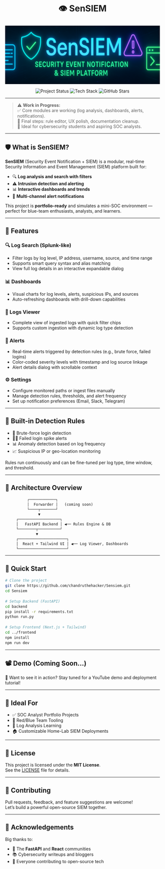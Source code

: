 <h1 align="center">

  <strong><b>👁 SenSIEM</b></strong>
</h1>


  <img src="https://raw.githubusercontent.com/chandruthehacker/Sensiem/main/frontend/src/assets/SenSIEM.png" alt="SenSIEM Logo" align="center"/>
<p align="center">
  <img src="https://img.shields.io/badge/Project%20Status-80%25%20Complete-yellow?style=flat-square" alt="Project Status" />
  <img src="https://img.shields.io/badge/Tech-FastAPI%20%7C%20React-blue?style=flat-square" alt="Tech Stack" />
  <img src="https://img.shields.io/github/stars/chandruthehacker/sensiem?style=social" alt="GitHub Stars" />
</p>

---

> ⚠️ **Work in Progress:**  
> ✅ Core modules are working (log analysis, dashboards, alerts, notifications).  
> 🧠 Final steps: rule editor, UX polish, documentation cleanup.  
> 🎯 Ideal for cybersecurity students and aspiring SOC analysts.

---

## 🛡️ What is SenSIEM?

**SenSIEM** (Security Event Notification + SIEM) is a modular, real-time Security Information and Event Management (SIEM) platform built for:

- 🔍 **Log analysis and search with filters**
- ⚠️ **Intrusion detection and alerting**
- 📊 **Interactive dashboards and trends**
- 💬 **Multi-channel alert notifications**

This project is **portfolio-ready** and simulates a mini-SOC environment — perfect for blue-team enthusiasts, analysts, and learners.

---

## 🚀 Features

### 🔍 Log Search (Splunk-like)
- Filter logs by log level, IP address, username, source, and time range
- Supports smart query syntax and alias matching
- View full log details in an interactive expandable dialog

### 📊 Dashboards
- Visual charts for log levels, alerts, suspicious IPs, and sources
- Auto-refreshing dashboards with drill-down capabilities

### 📁 Logs Viewer
- Complete view of ingested logs with quick filter chips
- Supports custom ingestion with dynamic log type detection

### 🚨 Alerts
- Real-time alerts triggered by detection rules (e.g., brute force, failed logins)
- Color-coded severity levels with timestamp and log source linkage
- Alert details dialog with scrollable context

### ⚙️ Settings
- Configure monitored paths or ingest files manually
- Manage detection rules, thresholds, and alert frequency
- Set up notification preferences (Email, Slack, Telegram)

---

## 🧠 Built-in Detection Rules

- 🔐 Brute-force login detection
- 🧑‍💻 Failed login spike alerts
- 📊 Anomaly detection based on log frequency
- 📈 Suspicious IP or geo-location monitoring

Rules run continuously and can be fine-tuned per log type, time window, and threshold.

---

## 🧱 Architecture Overview

```plaintext
          ┌────────────┐
          │  Forwarder │   (coming soon)
          └────┬───────┘
               ▼
     ┌───────────────────┐
     │   FastAPI Backend │ ◀── Rules Engine & DB
     └────────┬──────────┘
              ▼
     ┌──────────────────────┐
     │  React + Tailwind UI │ ◀── Log Viewer, Dashboards
     └──────────────────────┘
```

---

## 🚀 Quick Start

```bash
# Clone the project
git clone https://github.com/chandruthehacker/Sensiem.git
cd Sensiem

# Setup Backend (FastAPI)
cd backend
pip install -r requirements.txt
python run.py

# Setup Frontend (Next.js + Tailwind)
cd ../frontend
npm install
npm run dev
```

---

## 📽️ Demo (Coming Soon...)

🎥 Want to see it in action? Stay tuned for a YouTube demo and deployment tutorial!

---

## 🧠 Ideal For

- ✅ SOC Analyst Portfolio Projects  
- 🔐 Red/Blue Team Tooling  
- 📝 Log Analysis Learning  
- 🏠 Customizable Home-Lab SIEM Deployments

---

## 📄 License

This project is licensed under the **MIT License**.  
See the [LICENSE](LICENSE) file for details.

---

## 🤝 Contributing

Pull requests, feedback, and feature suggestions are welcome!  
Let’s build a powerful open-source SIEM together.

---

## 🙌 Acknowledgements

Big thanks to:

- 🧬 The **FastAPI** and **React** communities  
- 📚 Cybersecurity writeups and bloggers  
- 💖 Everyone contributing to open-source tech
